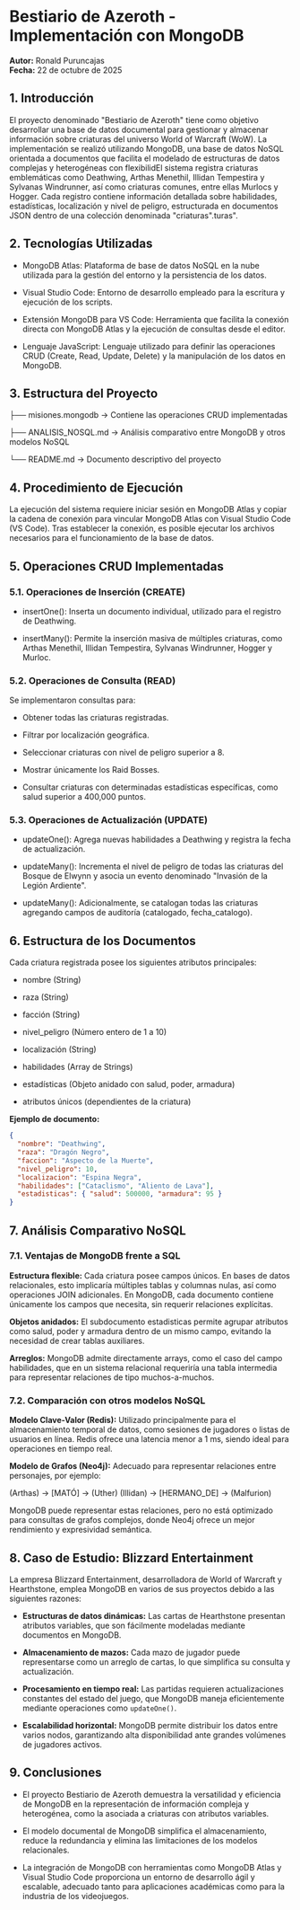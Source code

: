 # Bestiario de Azeroth - Implementación con MongoDB
**Autor:** Ronald Puruncajas  
**Fecha:** 22 de octubre de 2025  

## 1. Introducción

El proyecto denominado "Bestiario de Azeroth" tiene como objetivo desarrollar una base de datos documental para gestionar y almacenar información sobre criaturas del universo World of Warcraft (WoW). La implementación se realizó utilizando MongoDB, una base de datos NoSQL orientada a documentos que facilita el modelado de estructuras de datos complejas y heterogéneas con flexibilidEl sistema registra criaturas emblemáticas como Deathwing, Arthas Menethil, Illidan Tempestira y Sylvanas Windrunner, así como criaturas comunes, entre ellas Murlocs y Hogger. Cada registro contiene información detallada sobre habilidades, estadísticas, localización y nivel de peligro, estructurada en documentos JSON dentro de una colección denominada "criaturas".turas".

## 2. Tecnologías Utilizadas

- MongoDB Atlas: Plataforma de base de datos NoSQL en la nube utilizada para la gestión del entorno y la persistencia de los datos.  

- Visual Studio Code: Entorno de desarrollo empleado para la escritura y ejecución de los scripts.  

- Extensión MongoDB para VS Code: Herramienta que facilita la conexión directa con MongoDB Atlas y la ejecución de consultas desde el editor.  

- Lenguaje JavaScript: Lenguaje utilizado para definir las operaciones CRUD (Create, Read, Update, Delete) y la manipulación de los datos en MongoDB.  

## 3. Estructura del Proyecto

├── misiones.mongodb → Contiene las operaciones CRUD implementadas

├── ANALISIS_NOSQL.md → Análisis comparativo entre MongoDB y otros modelos NoSQL

└── README.md → Documento descriptivo del proyecto

## 4. Procedimiento de Ejecución

La ejecución del sistema requiere iniciar sesión en MongoDB Atlas y copiar la cadena de conexión para vincular MongoDB Atlas con Visual Studio Code (VS Code). Tras establecer la conexión, es posible ejecutar los archivos necesarios para el funcionamiento de la base de datos.

## 5. Operaciones CRUD Implementadas

### 5.1. Operaciones de Inserción (CREATE)

- insertOne(): Inserta un documento individual, utilizado para el registro de Deathwing.  

- insertMany(): Permite la inserción masiva de múltiples criaturas, como Arthas Menethil, Illidan Tempestira, Sylvanas Windrunner, Hogger y Murloc.  

### 5.2. Operaciones de Consulta (READ)

Se implementaron consultas para:  

- Obtener todas las criaturas registradas.  

- Filtrar por localización geográfica.  

- Seleccionar criaturas con nivel de peligro superior a 8.  

- Mostrar únicamente los Raid Bosses.  

- Consultar criaturas con determinadas estadísticas específicas, como salud superior a 400,000 puntos. 

### 5.3. Operaciones de Actualización (UPDATE)

- updateOne(): Agrega nuevas habilidades a Deathwing y registra la fecha de actualización.  

- updateMany(): Incrementa el nivel de peligro de todas las criaturas del Bosque de Elwynn y asocia un evento denominado "Invasión de la Legión Ardiente".  

- updateMany(): Adicionalmente, se catalogan todas las criaturas agregando campos de auditoría (catalogado, fecha_catalogo). 
 
## 6. Estructura de los Documentos

Cada criatura registrada posee los siguientes atributos principales:  

- nombre (String)  

- raza (String)  

- facción (String)  

- nivel_peligro (Número entero de 1 a 10)  

- localización (String)  

- habilidades (Array de Strings)  

- estadísticas (Objeto anidado con salud, poder, armadura)  

- atributos únicos (dependientes de la criatura)  

**Ejemplo de documento:**  
```json
{
  "nombre": "Deathwing",
  "raza": "Dragón Negro",
  "faccion": "Aspecto de la Muerte",
  "nivel_peligro": 10,
  "localizacion": "Espina Negra",
  "habilidades": ["Cataclismo", "Aliento de Lava"],
  "estadisticas": { "salud": 500000, "armadura": 95 }
}
```

## 7. Análisis Comparativo NoSQL

### 7.1. Ventajas de MongoDB frente a SQL

**Estructura flexible:**
Cada criatura posee campos únicos. En bases de datos relacionales, esto implicaría múltiples tablas y columnas nulas, así como operaciones JOIN adicionales.
En MongoDB, cada documento contiene únicamente los campos que necesita, sin requerir relaciones explícitas.

**Objetos anidados:**
El subdocumento estadisticas permite agrupar atributos como salud, poder y armadura dentro de un mismo campo, evitando la necesidad de crear tablas auxiliares.

**Arreglos:**
MongoDB admite directamente arrays, como el caso del campo habilidades, que en un sistema relacional requeriría una tabla intermedia para representar relaciones de tipo muchos-a-muchos.

### 7.2. Comparación con otros modelos NoSQL

**Modelo Clave-Valor (Redis):**
Utilizado principalmente para el almacenamiento temporal de datos, como sesiones de jugadores o listas de usuarios en línea. Redis ofrece una latencia menor a 1 ms, siendo ideal para operaciones en tiempo real.

**Modelo de Grafos (Neo4j):**
Adecuado para representar relaciones entre personajes, por ejemplo:

(Arthas) → [MATÓ] → (Uther)
(Illidan) → [HERMANO_DE] → (Malfurion)

MongoDB puede representar estas relaciones, pero no está optimizado para consultas de grafos complejos, donde Neo4j ofrece un mejor rendimiento y expresividad semántica.

## 8. Caso de Estudio: Blizzard Entertainment

La empresa Blizzard Entertainment, desarrolladora de World of Warcraft y Hearthstone, emplea MongoDB en varios de sus proyectos debido a las siguientes razones:

- **Estructuras de datos dinámicas:** Las cartas de Hearthstone presentan atributos variables, que son fácilmente modeladas mediante documentos en MongoDB.

- **Almacenamiento de mazos:** Cada mazo de jugador puede representarse como un arreglo de cartas, lo que simplifica su consulta y actualización.

- **Procesamiento en tiempo real:** Las partidas requieren actualizaciones constantes del estado del juego, que MongoDB maneja eficientemente mediante operaciones como `updateOne()`.

- **Escalabilidad horizontal:** MongoDB permite distribuir los datos entre varios nodos, garantizando alta disponibilidad ante grandes volúmenes de jugadores activos.

## 9. Conclusiones

- El proyecto Bestiario de Azeroth demuestra la versatilidad y eficiencia de MongoDB en la representación de información compleja y heterogénea, como la asociada a criaturas con atributos variables.

- El modelo documental de MongoDB simplifica el almacenamiento, reduce la redundancia y elimina las limitaciones de los modelos relacionales.

- La integración de MongoDB con herramientas como MongoDB Atlas y Visual Studio Code proporciona un entorno de desarrollo ágil y escalable, adecuado tanto para aplicaciones académicas como para la industria de los videojuegos.